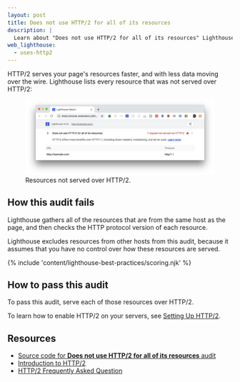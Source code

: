 ```yaml
---
layout: post
title: Does not use HTTP/2 for all of its resources
description: |
  Learn about "Does not use HTTP/2 for all of its resources" Lighthouse audit.
web_lighthouse:
  - uses-http2
---
```


HTTP/2 serves your page's resources faster,
and with less data moving over the wire.
Lighthouse lists every resource that was not served over HTTP/2:

<figure class="w-figure">
  <img class="w-screenshot w-screenshot--filled" src="uses-http2.png" alt="Lighthouse audit shows resources not served over HTTP/2 ">
  <figcaption class="w-figcaption">
    Resources not served over HTTP/2.
  </figcaption>
</figure>

## How this audit fails

Lighthouse gathers all of the resources that are
from the same host as the page,
and then checks the HTTP protocol version of each resource.

Lighthouse excludes resources from other hosts from this audit,
because it assumes that you have no control
over how these resources are served.

{% include 'content/lighthouse-best-practices/scoring.njk' %}

## How to pass this audit

To pass this audit, serve each of those resources over HTTP/2.

To learn how to enable HTTP/2 on your servers,
see [Setting Up HTTP/2](https://dassur.ma/things/h2setup/).

## Resources

- [Source code for **Does not use HTTP/2 for all of its resources** audit](https://github.com/GoogleChrome/lighthouse/blob/master/lighthouse-core/audits/dobetterweb/uses-http2.js)
- [Introduction to HTTP/2](https://developers.google.com/web/fundamentals/performance/http2/)
- [HTTP/2 Frequently Asked Question](https://http2.github.io/faq/)
